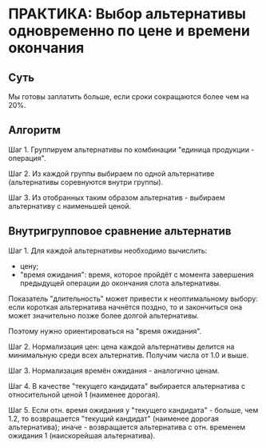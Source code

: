 # ПРАКТИКА: Выбор альтернативы одновременно по цене и времени окончания

## Суть

Мы готовы заплатить больше, если сроки сокращаются более чем на 20%.

## Алгоритм

Шаг 1. Группируем альтернативы по комбинации "единица продукции - операция".

Шаг 2. Из каждой группы выбираем по одной альтернативе (альтернативы соревнуются внутри группы).

Шаг 3. Из отобранных таким образом альтернатив - выбираем альтернативу с наименьшей ценой.

## Внутригрупповое сравнение альтернатив

Шаг 1. Для каждой альтернативы необходимо вычислить:
  - цену;
  - "время ожидания": время, которое пройдёт с момента завершения предыдущей операции до окончания слота альтернативы.
  
Показатель "длительность" может привести к неоптимальному выбору: если короткая альтернатива начнётся поздно, то и закончиться она может значительно позже более долгой альтернативы.

Поэтому нужно ориентироваться на "время ожидания".

Шаг 2. Нормализация цен: цена каждой альтернативы делится на минимальную среди всех альтернатив.
Получим числа от 1.0 и выше.

Шаг 3. Нормализация времён ожидания - аналогично ценам.

Шаг 4. В качестве "текущего кандидата" выбирается альтернатива с относительной ценой 1 (наименее дорогая).

Шаг 5. Если отн. время ожидания у "текущего кандидата" - больше, чем 1.2, то возвращается "текущий кандидат" (наименее дорогая альтернатива); иначе - возвращается альтернатива с отн. временем ожидания 1 (наискорейшая альтернатива).

